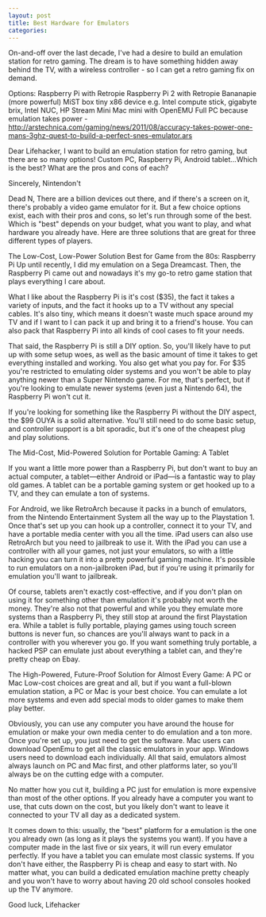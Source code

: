 ```yaml
---
layout: post
title: Best Hardware for Emulators
categories: 
---
```


<!--
todo: create a new emulator project
-->

On-and-off over the last decade, I've had a desire to build an emulation station for retro gaming. The dream is to have something hidden away behind the TV, with a wireless controller - so I can get a retro gaming fix on demand.

Options:
Raspberry Pi with Retropie
Raspberry Pi 2 with Retropie
Bananapie (more powerful)
MiST box
tiny x86 device e.g. Intel compute stick, gigabyte brix, Intel NUC, HP Stream Mini
Mac mini with OpenEMU
Full PC because emulation takes power - http://arstechnica.com/gaming/news/2011/08/accuracy-takes-power-one-mans-3ghz-quest-to-build-a-perfect-snes-emulator.ars

Dear Lifehacker,
I want to build an emulation station for retro gaming, but there are so many options! Custom PC, Raspberry Pi, Android tablet...Which is the best? What are the pros and cons of each?

Sincerely,
Nintendon't

Dead N,
There are a billion devices out there, and if there's a screen on it, there's probably a video game emulator for it. But a few choice options exist, each with their pros and cons, so let's run through some of the best. Which is "best" depends on your budget, what you want to play, and what hardware you already have. Here are three solutions that are great for three different types of players.

The Low-Cost, Low-Power Solution Best for Game from the 80s: Raspberry Pi
Up until recently, I did my emulation on a Sega Dreamcast. Then, the Raspberry Pi came out and nowadays it's my go-to retro game station that plays everything I care about.

What I like about the Raspberry Pi is it's cost ($35), the fact it takes a variety of inputs, and the fact it hooks up to a TV without any special cables. It's also tiny, which means it doesn't waste much space around my TV and if I want to I can pack it up and bring it to a friend's house. You can also pack that Raspberry Pi into all kinds of cool cases to fit your needs.

That said, the Raspberry Pi is still a DIY option. So, you'll likely have to put up with some setup woes, as well as the basic amount of time it takes to get everything installed and working. You also get what you pay for. For $35 you're restricted to emulating older systems and you won't be able to play anything newer than a Super Nintendo game. For me, that's perfect, but if you're looking to emulate newer systems (even just a Nintendo 64), the Raspberry Pi won't cut it.

If you're looking for something like the Raspberry Pi without the DIY aspect, the $99 OUYA is a solid alternative. You'll still need to do some basic setup, and controller support is a bit sporadic, but it's one of the cheapest plug and play solutions.

The Mid-Cost, Mid-Powered Solution for Portable Gaming: A Tablet

If you want a little more power than a Raspberry Pi, but don't want to buy an actual computer, a tablet—either Android or iPad—is a fantastic way to play old games. A tablet can be a portable gaming system or get hooked up to a TV, and they can emulate a ton of systems.

For Android, we like RetroArch because it packs in a bunch of emulators, from the Nintendo Entertainment System all the way up to the Playstation 1. Once that's set up you can hook up a controller, connect it to your TV, and have a portable media center with you all the time. iPad users can also use RetroArch but you need to jailbreak to use it. With the iPad you can use a controller with all your games, not just your emulators, so with a little hacking you can turn it into a pretty powerful gaming machine. It's possible to run emulators on a non-jailbroken iPad, but if you're using it primarily for emulation you'll want to jailbreak.

Of course, tablets aren't exactly cost-effective, and if you don't plan on using it for something other than emulation it's probably not worth the money. They're also not that powerful and while you they emulate more systems than a Raspberry Pi, they still stop at around the first Playstation era. While a tablet is fully portable, playing games using touch screen buttons is never fun, so chances are you'll always want to pack in a controller with you wherever you go. If you want something truly portable, a hacked PSP can emulate just about everything a tablet can, and they're pretty cheap on Ebay.

The High-Powered, Future-Proof Solution for Almost Every Game: A PC or Mac
Low-cost choices are great and all, but if you want a full-blown emulation station, a PC or Mac is your best choice. You can emulate a lot more systems and even add special mods to older games to make them play better.

Obviously, you can use any computer you have around the house for emulation or make your own media center to do emulation and a ton more. Once you're set up, you just need to get the software. Mac users can download OpenEmu to get all the classic emulators in your app. Windows users need to download each individually. All that said, emulators almost always launch on PC and Mac first, and other platforms later, so you'll always be on the cutting edge with a computer.

No matter how you cut it, building a PC just for emulation is more expensive than most of the other options. If you already have a computer you want to use, that cuts down on the cost, but you likely don't want to leave it connected to your TV all day as a dedicated system.

It comes down to this: usually, the "best" platform for a emulation is the one you already own (as long as it plays the systems you want). If you have a computer made in the last five or six years, it will run every emulator perfectly. If you have a tablet you can emulate most classic systems. If you don't have either, the Raspberry Pi is cheap and easy to start with. No matter what, you can build a dedicated emulation machine pretty cheaply and you won't have to worry about having 20 old school consoles hooked up the TV anymore.

Good luck,
Lifehacker

